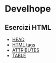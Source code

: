 # Develhope
## Esercizi HTML
- [HEAD](https://github.com/camelia-mkhalfi/Develhope/tree/head-html)
- [HTML tags](https://github.com/camelia-mkhalfi/Develhope/tree/tags-html)
- [ATTRIBUTES](https://github.com/camelia-mkhalfi/Develhope/tree/attributes-html)
- [TABLE](https://github.com/camelia-mkhalfi/Develhope/tree/table-html)
